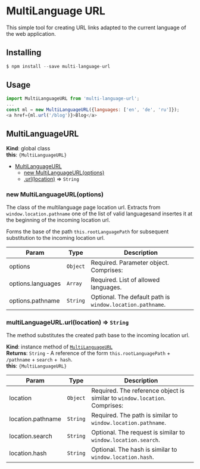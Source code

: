 # MultiLanguage URL

This simple tool for creating URL links adapted to the current language of the web application.

## Installing
```js
$ npm install --save multi-language-url
```

## Usage
```js
import MultiLanguageURL from 'multi-language-url';
...
const ml = new MultiLanguageURL({languages: ['en', 'de', 'ru']});
<a href={ml.url('/blog')}>Blog</a>
```



<a name="MultiLanguageURL"></a>

## MultiLanguageURL
**Kind**: global class  
**this**: <code>{MultiLanguageURL}</code>  

* [MultiLanguageURL](#MultiLanguageURL)
    * [new MultiLanguageURL(options)](#new_MultiLanguageURL_new)
    * [.url(location)](#MultiLanguageURL+url) ⇒ <code>String</code>

<a name="new_MultiLanguageURL_new"></a>

### new MultiLanguageURL(options)
The class of the multilanguage page location url.
Extracts from `window.location.pathname` one of the list of valid languages ​​and insertes it at the beginning of the incoming location url.

Forms the base of the path `this.rootLanguagePath` for subsequent substitution to the incoming location url.


| Param | Type | Description |
| --- | --- | --- |
| options | <code>Object</code> | Required. Parameter object. Comprises: |
| options.languages | <code>Array</code> | ​​Required. List of allowed languages. |
| options.pathname | <code>String</code> | Optional. The default path is `window.location.pathname`. |

<a name="MultiLanguageURL+url"></a>

### multiLanguageURL.url(location) ⇒ <code>String</code>
The method substitutes the created path base to the incoming location url.

**Kind**: instance method of [<code>MultiLanguageURL</code>](#MultiLanguageURL)  
**Returns**: <code>String</code> - A reference of the form `this.rootLanguagePath` + `/pathname` + `search` +` hash`.  
**this**: <code>{MultiLanguageURL}</code>  

| Param | Type | Description |
| --- | --- | --- |
| location | <code>Object</code> | Required. The reference object is similar to `window.location`. Comprises: |
| location.pathname | <code>String</code> | Required. The path is similar to `window.location.pathname`. |
| location.search | <code>String</code> | Optional. The request is similar to `window.location.search`. |
| location.hash | <code>String</code> | Optional. The hash is similar to `window.location.hash`. |
